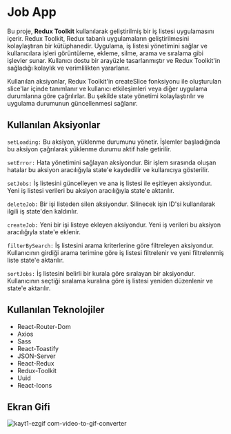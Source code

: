 # Job App

Bu proje, **Redux Toolkit** kullanılarak geliştirilmiş bir iş listesi uygulamasını içerir. Redux Toolkit, Redux tabanlı uygulamaların geliştirilmesini kolaylaştıran bir kütüphanedir. Uygulama, iş listesi yönetimini sağlar ve kullanıcılara işleri görüntüleme, ekleme, silme, arama ve sıralama gibi işlevler sunar. Kullanıcı dostu bir arayüzle tasarlanmıştır ve Redux Toolkit'in sağladığı kolaylık ve verimlilikten yararlanır. 

Kullanılan aksiyonlar, Redux Toolkit'in createSlice fonksiyonu ile oluşturulan slice'lar içinde tanımlanır ve kullanıcı etkileşimleri veya diğer uygulama durumlarına göre çağrılırlar. Bu şekilde state yönetimi kolaylaştırılır ve uygulama durumunun güncellenmesi sağlanır.

## Kullanılan Aksiyonlar

`setLoading:` Bu aksiyon, yüklenme durumunu yönetir. İşlemler başladığında bu aksiyon çağrılarak yüklenme durumu aktif hale getirilir.

`setError:` Hata yönetimini sağlayan aksiyondur. Bir işlem sırasında oluşan hatalar bu aksiyon aracılığıyla state'e kaydedilir ve kullanıcıya gösterilir.

`setJobs:` İş listesini güncelleyen ve ana iş listesi ile eşitleyen aksiyondur. Yeni iş listesi verileri bu aksiyon aracılığıyla state'e aktarılır.

`deleteJob:` Bir işi listeden silen aksiyondur. Silinecek işin ID'si kullanılarak ilgili iş state'den kaldırılır.

`createJob:` Yeni bir işi listeye ekleyen aksiyondur. Yeni iş verileri bu aksiyon aracılığıyla state'e eklenir.

`filterBySearch:` İş listesini arama kriterlerine göre filtreleyen aksiyondur. Kullanıcının girdiği arama terimine göre iş listesi filtrelenir ve yeni filtrelenmiş liste state'e aktarılır.

`sortJobs:` İş listesini belirli bir kurala göre sıralayan bir aksiyondur. Kullanıcının seçtiği sıralama kuralına göre iş listesi yeniden düzenlenir ve state'e aktarılır.

## Kullanılan Teknolojiler

- React-Router-Dom
- Axios
- Sass
- React-Toastify
- JSON-Server
- React-Redux
- Redux-Toolkit
- Uuid
- React-Icons

## Ekran Gifi

![kayt1-ezgif com-video-to-gif-converter](https://github.com/serhatakhan/Job-App/assets/147662915/14a576af-c073-4307-8914-6a6b2c34314a)

